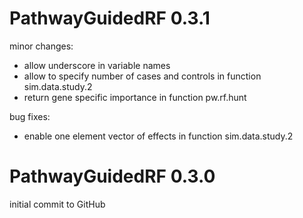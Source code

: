 
# PathwayGuidedRF 0.3.1

minor changes:
- allow underscore in variable names
- allow to specify number of cases and controls in function sim.data.study.2
- return gene specific importance in function pw.rf.hunt
  
bug fixes:
- enable one element vector of effects in function sim.data.study.2

# PathwayGuidedRF 0.3.0

initial commit to GitHub
